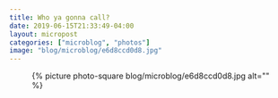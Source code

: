 ```yaml
---
title: Who ya gonna call?
date: 2019-06-15T21:33:49-04:00
layout: micropost
categories: ["microblog", "photos"]
image: "blog/microblog/e6d8ccd0d8.jpg"
---
```


<figure class="photo">
  {% picture photo-square blog/microblog/e6d8ccd0d8.jpg alt="" %}
</figure>



